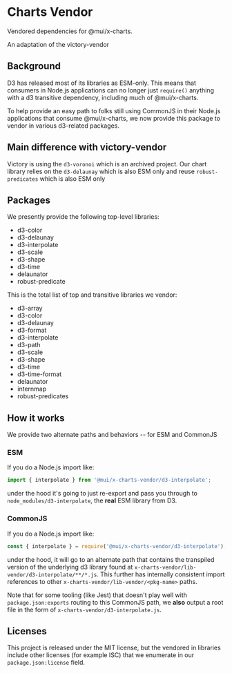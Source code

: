 # Charts Vendor

Vendored dependencies for @mui/x-charts.

An adaptation of the victory-vendor

## Background

D3 has released most of its libraries as ESM-only. This means that consumers in Node.js applications can no longer just `require()` anything with a d3 transitive dependency, including much of @mui/x-charts.

To help provide an easy path to folks still using CommonJS in their Node.js applications that consume @mui/x-charts, we now provide this package to vendor in various d3-related packages.

## Main difference with victory-vendor

Victory is using the `d3-voronoi` which is an archived project.
Our chart library relies on the `d3-delaunay` which is also ESM only and reuse `robust-predicates` which is also ESM only

## Packages

We presently provide the following top-level libraries:

- d3-color
- d3-delaunay
- d3-interpolate
- d3-scale
- d3-shape
- d3-time
- delaunator
- robust-predicate

This is the total list of top and transitive libraries we vendor:

- d3-array
- d3-color
- d3-delaunay
- d3-format
- d3-interpolate
- d3-path
- d3-scale
- d3-shape
- d3-time
- d3-time-format
- delaunator
- internmap
- robust-predicates

## How it works

We provide two alternate paths and behaviors -- for ESM and CommonJS

### ESM

If you do a Node.js import like:

```js
import { interpolate } from '@mui/x-charts-vendor/d3-interpolate';
```

under the hood it's going to just re-export and pass you through to `node_modules/d3-interpolate`, the **real** ESM library from D3.

### CommonJS

If you do a Node.js import like:

```js
const { interpolate } = require('@mui/x-charts-vendor/d3-interpolate');
```

under the hood, it will go to an alternate path that contains the transpiled version of the underlying d3 library found at `x-charts-vendor/lib-vendor/d3-interpolate/**/*.js`.
This further has internally consistent import references to other `x-charts-vendor/lib-vendor/<pkg-name>` paths.

Note that for some tooling (like Jest) that doesn't play well with `package.json:exports` routing to this CommonJS path, we **also** output a root file in the form of `x-charts-vendor/d3-interpolate.js`.

## Licenses

This project is released under the MIT license, but the vendored in libraries include other licenses (for example ISC) that we enumerate in our `package.json:license` field.
